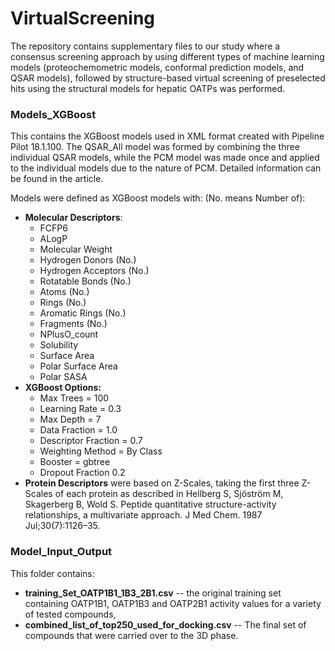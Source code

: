 # VirtualScreening
The repository contains supplementary files to our study where a consensus screening approach by using different types of machine learning models (proteochemometric models, conformal prediction models, and QSAR models), followed by structure-based virtual screening of preselected hits using the structural models for hepatic OATPs was performed.

### Models_XGBoost
This contains the XGBoost models used in XML format created with Pipeline Pilot 18.1.100.
The QSAR_All model was formed by combining the three individual QSAR models, while the PCM model was made once and applied to the individual models due to the nature of PCM. Detailed information can be found in the article.

Models were defined as XGBoost models with: (No. means Number of):
- **Molecular Descriptors**:
	- FCFP6
	- ALogP
	- Molecular Weight
	- Hydrogen Donors (No.)
	- Hydrogen Acceptors (No.)
	- Rotatable Bonds (No.)
	- Atoms (No.)
	- Rings (No.)
	- Aromatic Rings (No.)
	- Fragments (No.)
	- NPlusO_count
	- Solubility
	- Surface Area
	- Polar Surface Area
	- Polar SASA
- **XGBoost Options:**
	- Max Trees = 100
	- Learning Rate = 0.3
	- Max Depth = 7
	- Data Fraction = 1.0
	- Descriptor Fraction = 0.7
	- Weighting Method = By Class
	- Booster = gbtree
	- Dropout Fraction 0.2
- **Protein Descriptors** were based on Z-Scales, taking the first three Z-Scales of each protein as described in Hellberg S, Sjöström M, Skagerberg B, Wold S. Peptide quantitative structure-activity relationships, a multivariate approach. J Med Chem. 1987 Jul;30(7):1126–35.

### Model_Input_Output
This folder contains:
- **training_Set_OATP1B1_1B3_2B1.csv** -- the original training set containing OATP1B1, OATP1B3 and OATP2B1 activity values for a variety of tested compounds,
- **combined_list_of_top250_used_for_docking.csv** -- The final set of compounds that were carried over to the 3D phase.

